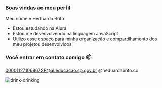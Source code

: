 ### Boas vindas ao meu perfil

Meu nome é Heduarda Brito

- Estou estudando na Alura
- Estou me desenvolvendo na linguagem JavaScript
- Utilizo esse espaço para minha organização e compartilhamento dos meu projetos desenvolvidos

 ### Você entrar em contato comigo 📫

 00001127106867SP@al.educacao.sp.gov.br
 @heduardabrito.co



![drink-drinking](https://github.com/user-attachments/assets/fbdd11bd-a587-478a-a5b2-15ca5e96c964)
